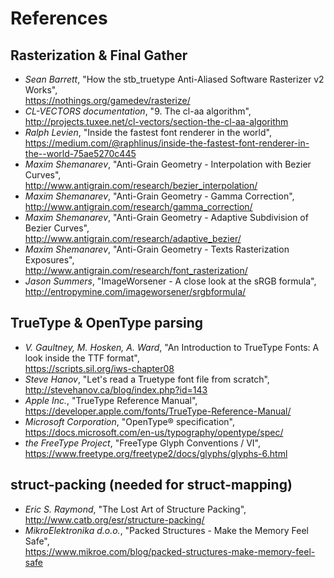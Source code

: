 # References

## Rasterization & Final Gather

- *Sean Barrett*, "How the stb_truetype Anti-Aliased Software Rasterizer v2 Works",<br/>
	https://nothings.org/gamedev/rasterize/
- *CL-VECTORS documentation*, "9. The cl-aa algorithm",<br/>
	http://projects.tuxee.net/cl-vectors/section-the-cl-aa-algorithm
- *Ralph Levien*, "Inside the fastest font renderer in the world",<br/>
	https://medium.com/@raphlinus/inside-the-fastest-font-renderer-in-the--world-75ae5270c445
- *Maxim Shemanarev*, "Anti-Grain Geometry - Interpolation with Bezier Curves",<br/>
	http://www.antigrain.com/research/bezier_interpolation/
- *Maxim Shemanarev*, "Anti-Grain Geometry - Gamma Correction",<br/>
	http://www.antigrain.com/research/gamma_correction/
- *Maxim Shemanarev*, "Anti-Grain Geometry - Adaptive Subdivision of Bezier Curves",<br/>
	http://www.antigrain.com/research/adaptive_bezier/
- *Maxim Shemanarev*, "Anti-Grain Geometry - Texts Rasterization Exposures",<br/>
	http://www.antigrain.com/research/font_rasterization/
- *Jason Summers*, "ImageWorsener - A close look at the sRGB formula",<br/>
	http://entropymine.com/imageworsener/srgbformula/

## TrueType & OpenType parsing

- *V. Gaultney, M. Hosken, A. Ward*, "An Introduction to TrueType Fonts: A look inside the TTF format",<br/>
	https://scripts.sil.org/iws-chapter08
- *Steve Hanov*, "Let's read a Truetype font file from scratch",<br/>
	http://stevehanov.ca/blog/index.php?id=143
- *Apple Inc.*, "TrueType Reference Manual",<br/>
	https://developer.apple.com/fonts/TrueType-Reference-Manual/
- *Microsoft Corporation*, "OpenType® specification",<br/>
	https://docs.microsoft.com/en-us/typography/opentype/spec/
- *the FreeType Project*, "FreeType Glyph Conventions / VI",<br/>
	https://www.freetype.org/freetype2/docs/glyphs/glyphs-6.html

## struct-packing (needed for struct-mapping)

- *Eric S. Raymond*, "The Lost Art of Structure Packing",<br/>
	http://www.catb.org/esr/structure-packing/
- *MikroElektronika d.o.o.*, "Packed Structures - Make the Memory Feel Safe",<br/>
	https://www.mikroe.com/blog/packed-structures-make-memory-feel-safe
